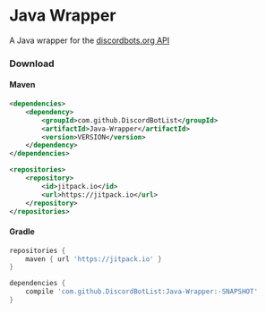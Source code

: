 # Java Wrapper
A Java wrapper for the [discordbots.org API](https://discordbots.org/api/docs)

### Download

#### Maven
```xml
<dependencies>
    <dependency>
        <groupId>com.github.DiscordBotList</groupId>
        <artifactId>Java-Wrapper</artifactId>
        <version>VERSION</version>
    </dependency>
</dependencies>
```
```xml
<repositories>
    <repository>
        <id>jitpack.io</id>
        <url>https://jitpack.io</url>
    </repository>
</repositories>
```

#### Gradle 
```gradle
repositories {
    maven { url 'https://jitpack.io' }
}
```
```gradle
dependencies {
    compile 'com.github.DiscordBotList:Java-Wrapper:-SNAPSHOT'
}
```
